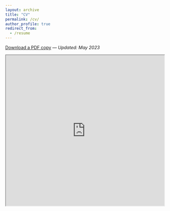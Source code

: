 ```yaml
---
layout: archive
title: "CV"
permalink: /cv/
author_profile: true
redirect_from:
  - /resume
---
```

 
[Download a PDF copy](https://drive.google.com/file/d/14ONW-9bsoxVmk9uVQg7ObbCqxJs_CLWt/view) *— Updated: May 2023*

<iframe src="https://drive.google.com/file/d/14ONW-9bsoxVmk9uVQg7ObbCqxJs_CLWt/preview" width="100%" height="480" allow="autoplay"></iframe>
